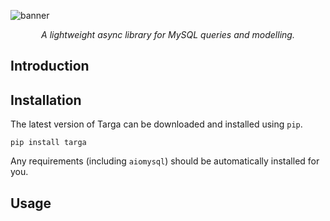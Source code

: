 ![banner](https://user-images.githubusercontent.com/90288849/151036869-f4f2b51e-e3c3-41fe-a0b6-9d8fc58c8a15.jpg)

<div align="center">
    <em>
        A lightweight async library for MySQL queries and modelling. 
    </em>
</div>

## Introduction

## Installation

The latest version of Targa can be downloaded and installed using `pip`.

```
pip install targa
```

Any requirements (including `aiomysql`) should be automatically installed for you.

## Usage